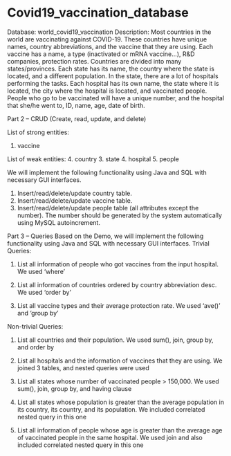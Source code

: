 # Covid19_vaccination_database
Database: world_covid19_vaccination
Description:
Most countries in the world are vaccinating against COVID-19. These countries have unique names, country abbreviations, and the vaccine that they are using. Each vaccine has a name, a type (inactivated or mRNA vaccine...), R&D companies, protection rates. Countries are divided into many states/provinces. Each state has its name, the country where the state is located, and a different population. In the state, there are a lot of hospitals performing the tasks. Each hospital has its own name, the state where it is located, the city where the hospital is located, and vaccinated people. People who go to be vaccinated will have a unique number, and the hospital that she/he went to, ID, name, age, date of birth.


Part 2 – CRUD (Create, read, update, and delete)

List of strong entities:
1. vaccine

List of weak entities:
4. country 3. state 4. hospital 5. people

We will implement the following functionality using Java and SQL with necessary GUI interfaces.
1. Insert/read/delete/update country table.
2. Insert/read/delete/update vaccine table.
3. Insert/read/delete/update people table (all attributes except the number). The number should be generated by the system automatically using MySQL autoincrement.
 



Part 3 – Queries 
Based on the Demo, we will implement the following functionality using Java and SQL with necessary GUI interfaces.
Trivial Queries:

1. List all information of people who got vaccines from the input hospital.
We used ‘where’

2. List all information of countries ordered by country abbreviation desc.
We used ‘order by’

3. List all vaccine types and their average protection rate.
We used ‘ave()’ and ‘group by’

Non-trivial Queries:

1. List all countries and their population.
We used sum(), join, group by, and order by

2. List all hospitals and the information of vaccines that they are using.
We joined 3 tables, and nested queries were used

3. List all states whose number of vaccinated people > 150,000.
We used sum(), join, group by, and having clause

4. List all states whose population is greater than the average population in its country, its country, and its population.
We included correlated nested query in this one

5. List all information of people whose age is greater than the average age of vaccinated people in the same hospital.
We used join and also included correlated nested query in this one
